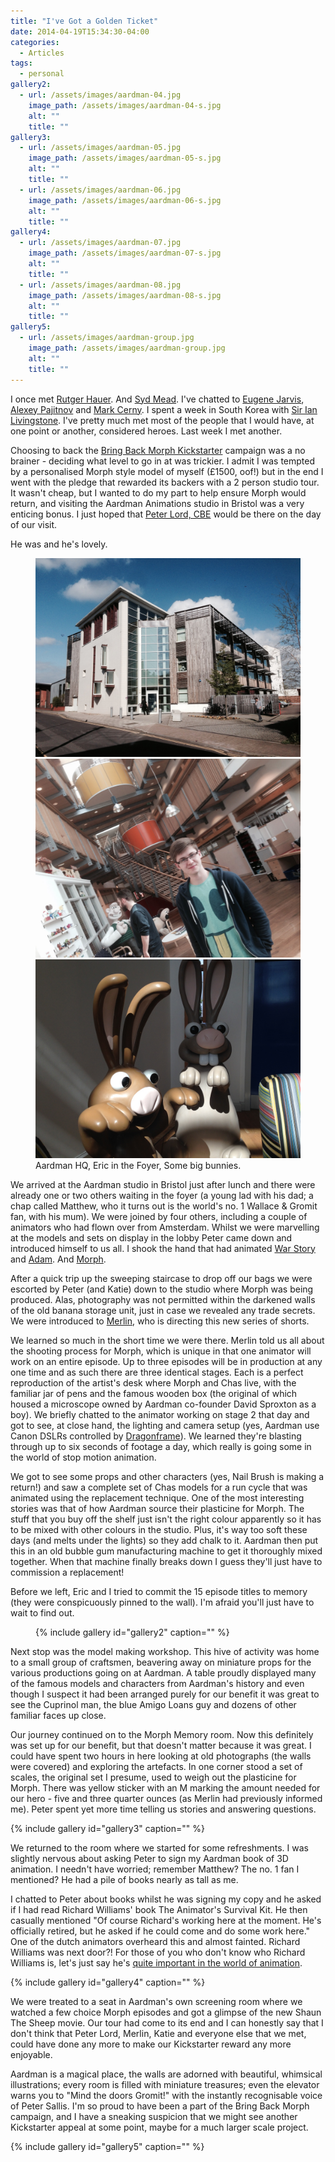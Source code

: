 ```yaml
---
title: "I've Got a Golden Ticket"
date: 2014-04-19T15:34:30-04:00
categories:
  - Articles
tags:
  - personal
gallery2:
  - url: /assets/images/aardman-04.jpg
    image_path: /assets/images/aardman-04-s.jpg
    alt: ""
    title: ""
gallery3:
  - url: /assets/images/aardman-05.jpg
    image_path: /assets/images/aardman-05-s.jpg
    alt: ""
    title: ""
  - url: /assets/images/aardman-06.jpg
    image_path: /assets/images/aardman-06-s.jpg
    alt: ""
    title: ""
gallery4:
  - url: /assets/images/aardman-07.jpg
    image_path: /assets/images/aardman-07-s.jpg
    alt: ""
    title: ""
  - url: /assets/images/aardman-08.jpg
    image_path: /assets/images/aardman-08-s.jpg
    alt: ""
    title: ""
gallery5:
  - url: /assets/images/aardman-group.jpg
    image_path: /assets/images/aardman-group.jpg
    alt: ""
    title: ""
---
```


I once met [Rutger Hauer](http://www.imdb.com/name/nm0000442/). And [Syd Mead](http://en.wikipedia.org/wiki/Syd_Mead). I've chatted to [Eugene Jarvis](http://en.wikipedia.org/wiki/Eugene_Jarvis), [Alexey Pajitnov](http://en.wikipedia.org/wiki/Alexey_Pajitnov) and [Mark Cerny](http://en.wikipedia.org/wiki/Mark_Cerny). I spent a week in South Korea with [Sir Ian Livingstone](http://en.wikipedia.org/wiki/Ian_Livingstone). I've pretty much met most of the people that I would have, at one point or another, considered heroes. Last week I met another.

Choosing to back the [Bring Back Morph Kickstarter](https://www.kickstarter.com/projects/1961548517/all-new-adventures-of-morph-from-aardman-animation) campaign was a no brainer - deciding what level to go in at was trickier. I admit I was tempted by a personalised Morph style model of myself (£1500, oof!) but in the end I went with the pledge that rewarded its backers with a 2 person studio tour. It wasn't cheap, but I wanted to do my part to help ensure Morph would return, and visiting the Aardman Animations studio in Bristol was a very enticing bonus. I just hoped that [Peter Lord, CBE](http://en.wikipedia.org/wiki/Peter_Lord) would be there on the day of our visit.

He was and he's lovely.

<figure class="third">
    <a href="/assets/images/aardman-01.jpg"><img src="/assets/images/aardman-01.jpg"></a>
    <img src="/assets/images/aardman-02.jpg">
    <img src="/assets/images/aardman-03.jpg">
    <figcaption>Aardman HQ, Eric in the Foyer, Some big bunnies.</figcaption>
</figure>

We arrived at the Aardman studio in Bristol just after lunch and there were already one or two others waiting in the foyer (a young lad with his dad; a chap called Matthew, who it turns out is the world's no. 1 Wallace & Gromit fan, with his mum). We were joined by four others, including a couple of animators who had flown over from Amsterdam. Whilst we were marvelling at the models and sets on display in the lobby Peter came down and introduced himself to us all. I shook the hand that had animated [War Story](https://www.youtube.com/watch?v=UAhcbXeKJ3Y) and [Adam](https://www.youtube.com/watch?v=CnVMtQe-2YM). And [Morph](https://www.youtube.com/channel/UCL7N5wBrbp0J4vU46KWTWtQ?sub_confirmation=1&src_vid=eyjXLfrojDE&feature=iv&annotation_id=annotation_3967251239).

After a quick trip up the sweeping staircase to drop off our bags we were escorted by Peter (and Katie) down to the studio where Morph was being produced. Alas, photography was not permitted within the darkened walls of the old banana storage unit, just in case we revealed any trade secrets. We were introduced to [Merlin](http://www.imdb.com/name/nm1271549/), who is directing this new series of shorts.

We learned so much in the short time we were there. Merlin told us all about the shooting process for Morph, which is unique in that one animator will work on an entire episode. Up to three episodes will be in production at any one time and as such there are three identical stages. Each is a perfect reproduction of the artist's desk where Morph and Chas live, with the familiar jar of pens and the famous wooden box (the original of which housed a microscope owned by Aardman co-founder David Sproxton as a boy). We briefly chatted to the animator working on stage 2 that day and got to see, at close hand, the lighting and camera setup (yes, Aardman use Canon DSLRs controlled by [Dragonframe](http://www.dragonframe.com/)). We learned they're blasting through up to six seconds of footage a day, which really is going some in the world of stop motion animation.

We got to see some props and other characters (yes, Nail Brush is making a return!) and saw a complete set of Chas models for a run cycle that was animated using the replacement technique. One of the most interesting stories was that of how Aardman source their plasticine for Morph. The stuff that you buy off the shelf just isn't the right colour apparently so it has to be mixed with other colours in the studio. Plus, it's way too soft these days (and melts under the lights) so they add chalk to it. Aardman then put this in an old bubble gum manufacturing machine to get it thoroughly mixed together. When that machine finally breaks down I guess they'll just have to commission a replacement!

Before we left, Eric and I tried to commit the 15 episode titles to memory (they were conspicuously pinned to the wall). I'm afraid you'll just have to wait to find out.

<figure style="width: 400px" class="align-right">
  {% include gallery id="gallery2" caption="" %}
</figure>

Next stop was the model making workshop. This hive of activity was home to a small group of craftsmen, beavering away on miniature props for the various productions going on at Aardman. A table proudly displayed many of the famous models and characters from Aardman's history and even though I suspect it had been arranged purely for our benefit it was great to see the Cuprinol man, the blue Amigo Loans guy and dozens of other familiar faces up close.

Our journey continued on to the Morph Memory room. Now this definitely was set up for our benefit, but that doesn't matter because it was great. I could have spent two hours in here looking at old photographs (the walls were covered) and exploring the artefacts. In one corner stood a set of scales, the original set I presume, used to weigh out the plasticine for Morph. There was yellow sticker with an M marking the amount needed for our hero - five and three quarter ounces (as Merlin had previously informed me). Peter spent yet more time telling us stories and answering questions.

{% include gallery id="gallery3" caption="" %}

We returned to the room where we started for some refreshments. I was slightly nervous about asking Peter to sign my Aardman book of 3D animation. I needn't have worried; remember Matthew? The no. 1 fan I mentioned? He had a pile of books nearly as tall as me.

I chatted to Peter about books whilst he was signing my copy and he asked if I had read Richard Williams' book The Animator's Survival Kit. He then casually mentioned "Of course Richard's working here at the moment. He's officially retired, but he asked if he could come and do some work here." One of the dutch animators overheard this and almost fainted. Richard Williams was next door?! For those of you who don't know who Richard Williams is, let's just say he's [quite important in the world of animation](https://youtu.be/h9uPWdSGlDE).

{% include gallery id="gallery4" caption="" %}

We were treated to a seat in Aardman's own screening room where we watched a few choice Morph episodes and got a glimpse of the new Shaun The Sheep movie. Our tour had come to its end and I can honestly say that I don't think that Peter Lord, Merlin, Katie and everyone else that we met, could have done any more to make our Kickstarter reward any more enjoyable.

Aardman is a magical place, the walls are adorned with beautiful, whimsical illustrations; every room is filled with miniature treasures; even the elevator warns you to "Mind the doors Gromit!" with the instantly recognisable voice of Peter Sallis. I'm so proud to have been a part of the Bring Back Morph campaign, and I have a sneaking suspicion that we might see another Kickstarter appeal at some point, maybe for a much larger scale project.

{% include gallery id="gallery5" caption="" %}
